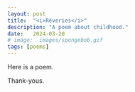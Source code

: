 ```yaml
---
layout: post
title:  "<i>Rêveries</i>"
description: "A poem about childhood."
date:   2024-03-20
# image:  images/spongebob.gif
tags: [poems]
---
```


Here is a poem.

Thank-yous.
